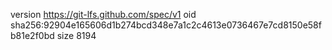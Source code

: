 version https://git-lfs.github.com/spec/v1
oid sha256:92904e165606d1b274bcd348e7a1c2c4613e0736467e7cd8150e58fb81e2f0bd
size 8194
